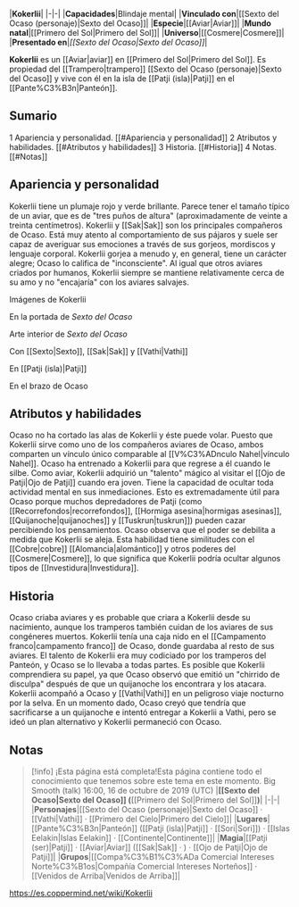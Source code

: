 

|**Kokerlii**|
|-|-|
|**Capacidades**|Blindaje mental|
|**Vinculado con**|[[Sexto del Ocaso (personaje)\|Sexto del Ocaso]]|
|**Especie**|[[Aviar\|Aviar]]|
|**Mundo natal**|[[Primero del Sol\|Primero del Sol]]|
|**Universo**|[[Cosmere\|Cosmere]]|
|**Presentado en**|*[[Sexto del Ocaso\|Sexto del Ocaso]]*|

**Kokerlii** es un [[Aviar\|aviar]] en [[Primero del Sol\|Primero del Sol]]. Es propiedad del [[Trampero\|trampero]] [[Sexto del Ocaso (personaje)\|Sexto del Ocaso]] y vive con él en la isla de [[Patji (isla)\|Patji]] en el [[Pante%C3%B3n\|Panteón]].

## Sumario

1 Apariencia y personalidad. [[#Apariencia y personalidad]] 
2 Atributos y habilidades. [[#Atributos y habilidades]] 
3 Historia. [[#Historia]] 
4 Notas. [[#Notas]] 


## Apariencia y personalidad
Kokerlii tiene un plumaje rojo y verde brillante. Parece tener el tamaño típico de un aviar, que es de "tres puños de altura" (aproximadamente de veinte a treinta centímetros). Kokerlii y [[Sak\|Sak]] son los principales compañeros de Ocaso. Está muy atento al comportamiento de sus pájaros y suele ser capaz de averiguar sus emociones a través de sus gorjeos, mordiscos y lenguaje corporal. Kokerlii gorjea a menudo y, en general, tiene un carácter alegre; Ocaso lo califica de "inconsciente". Al igual que otros aviares criados por humanos, Kokerlii siempre se mantiene relativamente cerca de su amo y no "encajaría" con los aviares salvajes.


Imágenes de Kokerlii



 En la portada de *Sexto del Ocaso*





 Arte interior de *Sexto del Ocaso*





 Con [[Sexto\|Sexto]], [[Sak\|Sak]] y [[Vathi\|Vathi]]





 En [[Patji (isla)\|Patji]]





 En el brazo de Ocaso



## Atributos y habilidades
Ocaso no ha cortado las alas de Kokerlii y éste puede volar. Puesto que Kokerlii sirve como uno de los compañeros aviares de Ocaso, ambos comparten un vínculo único comparable al [[V%C3%ADnculo Nahel\|vínculo Nahel]]. Ocaso ha entrenado a Kokerlii para que regrese a él cuando le silbe.
Como aviar, Kokerlii adquirió un "talento" mágico al visitar el [[Ojo de Patji\|Ojo de Patji]] cuando era joven. Tiene la capacidad de ocultar toda actividad mental en sus inmediaciones. Esto es extremadamente útil para Ocaso porque muchos depredadores de Patji (como [[Recorrefondos\|recorrefondos]], [[Hormiga asesina\|hormigas asesinas]], [[Quijanoche\|quijanoches]] y [[Tuskrun\|tuskrun]]) pueden cazar percibiendo los pensamientos.  Ocaso observa que el poder se debilita a medida que Kokerlii se aleja. Esta habilidad tiene similitudes con el [[Cobre\|cobre]] [[Alomancia\|alomántico]]  y otros poderes del [[Cosmere\|Cosmere]], lo que significa que Kokerlii podría ocultar algunos tipos de [[Investidura\|Investidura]].

## Historia
Ocaso criaba aviares y es probable que criara a Kokerlii desde su nacimiento, aunque los tramperos también cuidan de los aviares de sus congéneres muertos. Kokerlii tenía una caja nido en el [[Campamento franco\|campamento franco]] de Ocaso, donde guardaba al resto de sus aviares. El talento de Kokerlii era muy codiciado por los tramperos del Panteón, y Ocaso se lo llevaba a todas partes. Es posible que Kokerlii comprendiera su papel, ya que Ocaso observó que emitió un "chirrido de disculpa" después de que un quijanoche los encontrara y los atacara.
Kokerlii acompañó a Ocaso y [[Vathi\|Vathi]] en un peligroso viaje nocturno por la selva. En un momento dado, Ocaso creyó que tendría que sacrificarse a un quijanoche e intentó entregar a Kokerlii a Vathi, pero se ideó un plan alternativo y Kokerlii permaneció con Ocaso.

## Notas

> [!info] ¡Esta página está completa!Esta página contiene todo el conocimiento que tenemos sobre este tema en este momento.
Big Smooth (talk) 16:00, 16 de octubre de 2019 (UTC)
|**[[Sexto del Ocaso\|Sexto del Ocaso]] (**[[Primero del Sol\|Primero del Sol]]**)**|
|-|-|
|**Personajes**|[[Sexto del Ocaso (personaje)\|Sexto del Ocaso]] · [[Vathi\|Vathi]] · [[Primero del Cielo\|Primero del Cielo]]|
|**Lugares**|[[Pante%C3%B3n\|Panteón]] ([[Patji (isla)\|Patji]] · [[Sori\|Sori]]) · [[Islas Eelakin\|Islas Eelakin]] · [[Continente\|Continente]]|
|**Magia**|[[Patji (ser)\|Patji]] · [[Aviar\|Aviar]] ([[Sak\|Sak]] · ) · [[Ojo de Patji\|Ojo de Patji]]|
|**Grupos**|[[Compa%C3%B1%C3%ADa Comercial Intereses Norte%C3%B1os\|Compañía Comercial Intereses Norteños]] · [[Venidos de Arriba\|Venidos de Arriba]]|



https://es.coppermind.net/wiki/Kokerlii